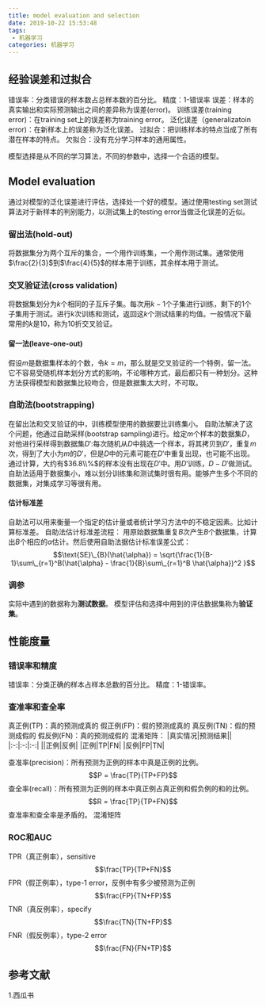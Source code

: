 ```yaml
---
title: model evaluation and selection
date: 2019-10-22 15:53:48
tags:
 - 机器学习
categories: 机器学习
---
```


## 经验误差和过拟合
错误率：分类错误的样本数占总样本数的百分比。
精度：1-错误率
误差：样本的真实输出和实际预测输出之间的差异称为误差(error)。
训练误差(training error)：在training set上的误差称为training error。
泛化误差（generalizatoin error)：在新样本上的误差称为泛化误差。
过拟合：把训练样本的特点当成了所有潜在样本的特点。
欠拟合：没有充分学习样本的通用属性。

模型选择是从不同的学习算法，不同的参数中，选择一个合适的模型。

## Model evaluation
通过对模型的泛化误差进行评估，选择处一个好的模型。通过使用testing set测试算法对于新样本的判别能力，以测试集上的testing error当做泛化误差的近似。

### 留出法(hold-out)
将数据集分为两个互斥的集合，一个用作训练集，一个用作测试集。通常使用$\frac{2}{3}$到$\frac{4}{5}$的样本用于训练，其余样本用于测试。

### 交叉验证法(cross validation)
将数据集划分为$k$个相同的子互斥子集。每次用$k-1$个子集进行训练，剩下的$1$个子集用于测试。进行$k$次训练和测试，返回这$k$个测试结果的均值。一般情况下最常用的$k$是$10$，称为$10$折交叉验证。

#### 留一法(leave-one-out)
假设$m$是数据集样本的个数，令$k=m$，那么就是交叉验证的一个特例，留一法。它不容易受随机样本划分方式的影响，不论哪种方式，最后都只有一种划分。这种方法获得模型和数据集比较吻合，但是数据集太大时，不可取。

### 自助法(bootstrapping)
在留出法和交叉验证的中，训练模型使用的数据要比训练集小。
自助法解决了这个问题，他通过自助采样(bootstrap sampling)进行。给定$m$个样本的数据集$D$，对他进行采样得到数据集$D'$:每次随机从$D$中挑选一个样本，将其拷贝到$D'$，重复$m$次，得到了大小为$m$的$D'$，但是$D$中的元素可能在$D'$中重复出现，也可能不出现。
通过计算，大约有$36.8\\%$的样本没有出现在$D'$中。用$D'$训练，$D-D'$做测试。
自助法适用于数据集小，难以划分训练集和测试集时很有用。能够产生多个不同的数据集，对集成学习等很有用。
#### 估计标准差
自助法可以用来衡量一个指定的估计量或者统计学习方法中的不稳定因素。比如计算标准差。
自助法估计标准差流程：
用原始数据集重复$B$次产生$B$个数据集，计算出$B$个相应的$\alpha$估计。然后使用自助法据估计标准误差公式：
$$\text{SE}\_{B}(\hat{\alpha}) = \sqrt{\frac{1}{B-1}\sum\_{r=1}^B(\hat{\alpha} - \frac{1}{B}\sum\_{r=1}^B \hat{\alpha})^2 }$$

### 调参
实际中遇到的数据称为**测试数据**。
模型评估和选择中用到的评估数据集称为**验证集**。


## 性能度量

### 错误率和精度
错误率：分类正确的样本占样本总数的百分比。
精度：1-错误率。

### 查准率和查全率
真正例(TP)：真的预测成真的
假正例(FP)：假的预测成真的
真反例(TN)：假的预测成假的
假反例(FN)：真的预测成假的
混淆矩阵：
|真实情况|预测结果||
|:-:|:-:|:-:|
||正例|反例|
|正例|TP|FN|
|反例|FP|TN|

查准率(precision)：所有预测为正例的样本中真是正例的比例。
$$P = \frac{TP}{TP+FP}$$
查全率(recall)：所有预测为正例的样本中真正例占真正例和假负例的和的比例。
$$R = \frac{TP}{TP+FN}$$
查准率和查全率是矛盾的。
混淆矩阵

### ROC和AUC
TPR（真正例率），sensitive
$$\frac{TP}{TP+FN}$$
FPR（假正例率），type-1 error，反例中有多少被预测为正例
$$\frac{FP}{TN+FP}$$
TNR（真反例率），specify
$$\frac{TN}{TN+FP}$$
FNR（假反例率），type-2 error
$$\frac{FN}{FN+TP}$$


## 参考文献
1.西瓜书

